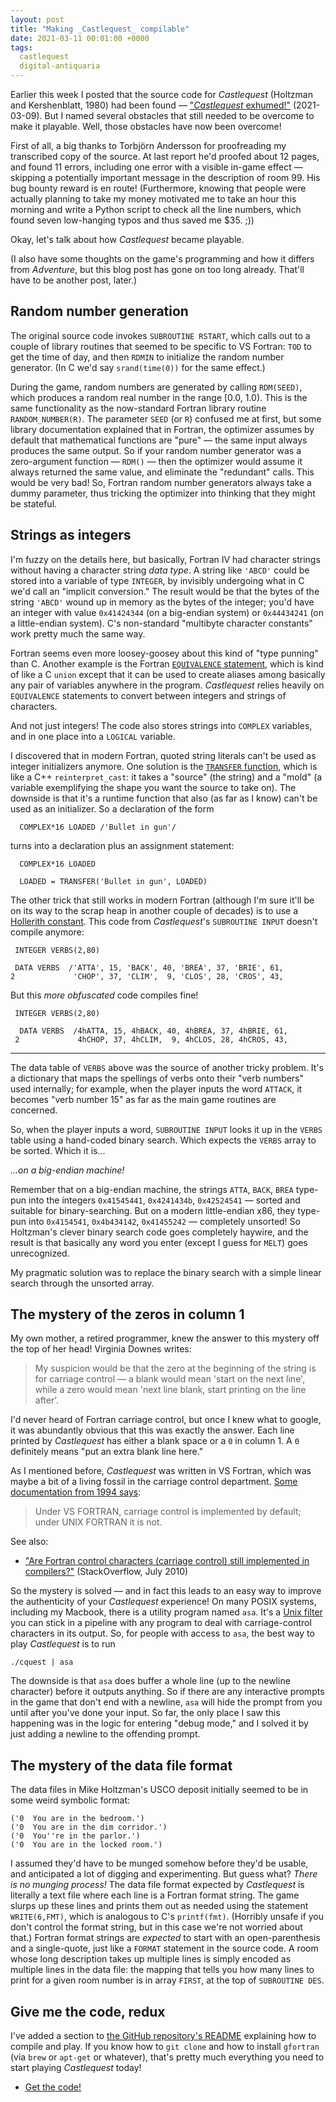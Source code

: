 ```yaml
---
layout: post
title: "Making _Castlequest_ compilable"
date: 2021-03-11 00:01:00 +0000
tags:
  castlequest
  digital-antiquaria
---
```


Earlier this week I posted that the source code for _Castlequest_ (Holtzman and Kershenblatt, 1980)
had been found — ["_Castlequest_ exhumed!"](/blog/2021/03/09/castlequest/) (2021-03-09).
But I named several obstacles that still needed to be overcome to make it playable.
Well, those obstacles have now been overcome!

First of all, a big thanks to Torbjörn Andersson for proofreading my transcribed
copy of the source. At last report he'd proofed about 12 pages, and found 11 errors,
including one error with a visible in-game effect — skipping a potentially
important message in the description of room 99. His bug bounty reward is en route!
(Furthermore, knowing that people were actually planning to take my money motivated me
to take an hour this morning and write a Python script to check all the line numbers,
which found seven low-hanging typos and thus saved me $35. ;))

Okay, let's talk about how _Castlequest_ became playable.

(I also have some thoughts on the game's programming and how it differs from _Adventure_,
but this blog post has gone on too long already. That'll have to be another post, later.)


## Random number generation

The original source code invokes `SUBROUTINE RSTART`, which calls out to a couple
of library routines that seemed to be specific to VS Fortran: `TOD` to get the time of day,
and then `RDMIN` to initialize the random number generator. (In C we'd say
`srand(time(0))` for the same effect.)

During the game, random numbers are generated by calling `RDM(SEED)`, which produces
a random real number in the range [0.0, 1.0). This is the same functionality as the
now-standard Fortran library routine `RANDOM_NUMBER(R)`. The parameter `SEED` (or `R`)
confused me at first, but some library documentation explained that in Fortran, the
optimizer assumes by default that mathematical functions are "pure" — the same input
always produces the same output. So if your random number generator was a zero-argument
function — `RDM()` — then the optimizer would assume it always returned the same value,
and eliminate the "redundant" calls. This would be very bad! So, Fortran random number
generators always take a dummy parameter, thus tricking the optimizer into thinking
that they might be stateful.


## Strings as integers

I'm fuzzy on the details here, but basically, Fortran IV had character strings without
having a character string _data type_. A string like `'ABCD'` could be stored
into a variable of type `INTEGER`, by invisibly undergoing what in C we'd call an
"implicit conversion." The result would be that the bytes of the string `'ABCD'`
wound up in memory as the bytes of the integer; you'd have an integer with value
`0x41424344` (on a big-endian system) or `0x44434241` (on a little-endian system).
C's non-standard "multibyte character constants" work pretty much the same way.

Fortran seems even more loosey-goosey about this kind of "type punning" than C.
Another example is the Fortran [`EQUIVALENCE` statement](http://www.lahey.com/docs/lfpro78help/F95AREQUIVALENCEStmt.htm),
which is kind of like a C `union` except that it can be used to create aliases
among basically any pair of variables anywhere in the program. 
_Castlequest_ relies heavily on `EQUIVALENCE` statements to convert between integers
and strings of characters.

And not just integers! The code also stores strings into `COMPLEX` variables,
and in one place into a `LOGICAL` variable.

I discovered that in modern Fortran, quoted string literals can't be used as
integer initializers anymore. One solution is the
[`TRANSFER` function](http://www.lahey.com/docs/lfpro78help/F95ARTRANSFERFn.htm),
which is like a C++ `reinterpret_cast`: it takes a "source" (the string) and a
"mold" (a variable exemplifying the shape you want the source to take on). The
downside is that it's a runtime function that also (as far as I know) can't be
used as an initializer. So a declaration of the form

      COMPLEX*16 LOADED /'Bullet in gun'/

turns into a declaration plus an assignment statement:

      COMPLEX*16 LOADED

      LOADED = TRANSFER('Bullet in gun', LOADED)

The other trick that still works in modern Fortran (although I'm sure it'll be
on its way to the scrap heap in another couple of decades) is to use a
[Hollerith constant](http://www.lahey.com/docs/lgf13help/gfortran/Hollerith-constants-support.html).
This code from _Castlequest_'s `SUBROUTINE INPUT` doesn't compile anymore:

     INTEGER VERBS(2,80)
 
     DATA VERBS  /'ATTA', 15, 'BACK', 40, 'BREA', 37, 'BRIE', 61,
    2             'CHOP', 37, 'CLIM',  9, 'CLOS', 28, 'CROS', 43,

But this _more obfuscated_ code compiles fine!

     INTEGER VERBS(2,80)
 
      DATA VERBS  /4hATTA, 15, 4hBACK, 40, 4hBREA, 37, 4hBRIE, 61,
     2             4hCHOP, 37, 4hCLIM,  9, 4hCLOS, 28, 4hCROS, 43,

----

The data table of `VERBS` above was the source of another tricky problem.
It's a dictionary that maps the spellings of verbs onto their "verb numbers"
used internally; for example, when the player inputs the word `ATTACK`, it
becomes "verb number 15" as far as the main game routines are concerned.

So, when the player inputs a word, `SUBROUTINE INPUT` looks it up in the `VERBS`
table using a hand-coded binary search. Which expects the `VERBS` array to be sorted.
Which it is...

_...on a big-endian machine!_

Remember that on a big-endian machine, the strings `ATTA`, `BACK`, `BREA`
type-pun into the integers `0x41545441`, `0x4241434b`, `0x42524541` —
sorted and suitable for binary-searching. But on a modern little-endian x86,
they type-pun into `0x4154541`, `0x4b434142`, `0x41455242` — completely unsorted!
So Holtzman's clever binary search code goes completely haywire, and the result
is that basically any word you enter (except I guess for `MELT`) goes unrecognized.

My pragmatic solution was to replace the binary search with a simple linear search
through the unsorted array.


## The mystery of the zeros in column 1

My own mother, a retired programmer, knew the answer to this mystery
off the top of her head! Virginia Downes writes:

> My suspicion would be that the zero at the beginning of the string
> is for carriage control — a blank would mean 'start on the next line',
> while a zero would mean 'next line blank, start printing on the line after'.

I'd never heard of Fortran carriage control, but once I knew what
to google, it was abundantly obvious that this was exactly the answer.
Each line printed by _Castlequest_ has either a blank space or a `0`
in column 1. A `0` definitely means "put an extra blank line here."

As I mentioned before, _Castlequest_ was written in VS Fortran, which
was maybe a bit of a living fossil in the carriage control department.
[Some documentation from 1994 says](http://www1.udel.edu/topics_css/software/special/language/fortran/fortran-docs/fortran-i-o3.html):

> Under VS FORTRAN, carriage control is implemented by default; under UNIX FORTRAN it is not.

See also:

* ["Are Fortran control characters (carriage control) still implemented in compilers?"](https://stackoverflow.com/questions/3296237/are-fortran-control-characters-carriage-control-still-implemented-in-compilers) (StackOverflow, July 2010)

So the mystery is solved — and in fact this leads to an easy way to improve
the authenticity of your _Castlequest_ experience! On many POSIX systems, including
my Macbook, there is a utility program named `asa`. It's a
[Unix filter](https://en.wikipedia.org/wiki/Filter_(software)) you can stick
in a pipeline with any program to deal with carriage-control characters in
its output. So, for people with access to `asa`, the best way to play _Castlequest_
is to run

    ./cquest | asa

The downside is that `asa` does buffer a whole line (up to the newline character)
before it outputs anything. So if there are any interactive prompts in the game
that don't end with a newline, `asa` will hide the prompt from you until after
you've done your input. So far, the only place I saw this happening was in the
logic for entering "debug mode," and I solved it by just adding a newline to the
offending prompt.


## The mystery of the data file format

The data files in Mike Holtzman's USCO deposit initially seemed to be in some weird
symbolic format:

    ('0  You are in the bedroom.')
    ('0  You are in the dim corridor.')
    ('0  You''re in the parlor.')
    ('0  You are in the locked room.')

I assumed they'd have to be munged somehow before they'd be usable, and anticipated
a lot of digging and experimenting. But guess what? _There is no munging process!_
The data file format expected by _Castlequest_ is literally a text file where each line
is a Fortran format string. The game slurps up these lines and prints them out as
needed using the statement `WRITE(6,FMT)`, which is analogous to C's `printf(fmt)`.
(Horribly unsafe if you don't control the format string, but in this case we're not
worried about that.) Fortran format strings are _expected_ to start with an open-parenthesis
and a single-quote, just like a `FORMAT` statement in the source code.
A room whose long description takes up multiple lines is simply encoded as multiple lines
in the data file: the mapping that tells you how many lines to print for a given room number
is in array `FIRST`, at the top of `SUBROUTINE DES`.


## Give me the code, redux

I've added a section to [the GitHub repository's README](https://github.com/Quuxplusone/Castlequest#how-to-compile-and-play)
explaining how to compile and play.
If you know how to `git clone` and how to install `gfortran` (via `brew` or `apt-get` or
whatever), that's pretty much everything you need to start playing _Castlequest_ today!

* [Get the code!](https://github.com/Quuxplusone/Castlequest#how-to-compile-and-play)
